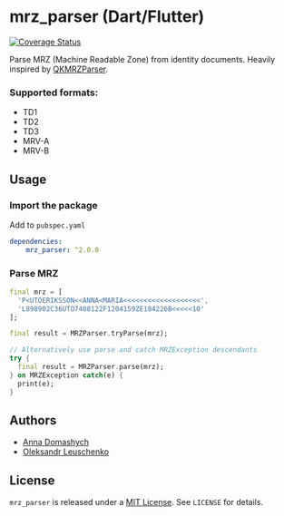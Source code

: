 # mrz_parser (Dart/Flutter) 
[![Coverage Status](https://coveralls.io/repos/github/olexale/mrz_parser/badge.svg?branch=master)](https://coveralls.io/github/olexale/mrz_parser?branch=master)

Parse MRZ (Machine Readable Zone) from identity documents. Heavily
inspired by [QKMRZParser](https://github.com/Mattijah/QKMRZParser).

### Supported formats:
* TD1
* TD2
* TD3
* MRV-A
* MRV-B

## Usage

### Import the package
Add to `pubspec.yaml`
```yaml
dependencies:
    mrz_parser: ^2.0.0
```

### Parse MRZ
```dart
final mrz = [
  'P<UTOERIKSSON<<ANNA<MARIA<<<<<<<<<<<<<<<<<<<',
  'L898902C36UTO7408122F1204159ZE184226B<<<<<10'
];

final result = MRZParser.tryParse(mrz);

// Alternatively use parse and catch MRZException descendants
try {
  final result = MRZParser.parse(mrz);
} on MRZException catch(e) {
  print(e);
}
```

## Authors
* [Anna Domashych](https://github.com/foxanna/)
* [Oleksandr Leuschenko](https://github.com/olexale/)

## License
`mrz_parser` is released under a [MIT License](https://opensource.org/licenses/MIT). See `LICENSE` for details.
